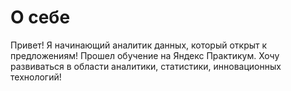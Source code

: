 # О себе
 Привет! Я начинающий аналитик данных, который открыт к предложениям!
 Прошел обучение на Яндекс Практикум. Хочу развиваться в области аналитики, статистики, инновационных технологий!
